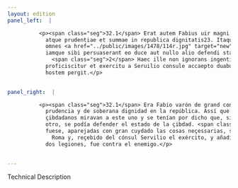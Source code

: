 ```yaml
---
layout: edition
panel_left:  |

          <p><span class="seg">32.1</span> Erat autem Fabius uir magni consilii
            atque prudentiae et summae in republica dignitatis23. Itaque eo tempore
            omnes <a href="../public/images/1478/114r.jpg" target="new"><img src="../public/images/1491/1491.jpg"/></a>[114r] ciues hunc unum intuebantur,
            iamque sibi persuaserant eo duce aut nullo alio defendi statum ciuitatis posse.
              <span class="seg">2</span> Haec ille non ignorans ingenti cura rebus necessariis comparatis ab urbe
            proficiscitur et exercitu a Seruilio consule accaepto duabusque legionibus additis ad
            hostem pergit.</p>
        

panel_right:  |

          <p><span class="seg">32.1</span> Era Fabio varón de grand consejo y
            prudencia y de soberana dignidad en la república. Assí que en aquel tiempo todos los
            çibdadanos miravan a este uno y se tenían por dicho que, siendo él capitán y ningún
            otro, se podía defender el estado de la çibdad. <span class="seg">2</span> Y él, sabiendo que assí
            fuese, aparejadas con gran cuydado las cosas neçessarias, salió de
              Roma y, reçebido del cónsul Servilio el exército, y añadidas
            dos legiones, fue contra el enemigo.</p>
        

---
```


Technical Description 